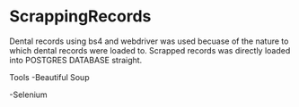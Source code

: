 # ScrappingRecords

Dental records using bs4 and webdriver was used becuase of the nature to which dental records were loaded to. Scrapped records was directly loaded into POSTGRES DATABASE straight.

Tools
-Beautiful Soup

-Selenium
